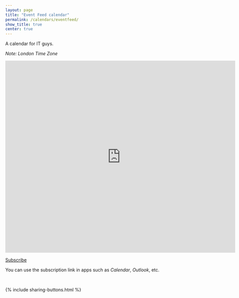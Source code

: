 ```yaml
---
layout: page
title: "Event Feed calendar"
permalink: /calendars/eventfeed/
show_title: true
center: true
---
```


A calendar for IT guys.

*Note: London Time Zone*

<iframe src="https://calendar.google.com/calendar/embed?src=ct633do52ubpqbdibn77k0tqlg%40group.calendar.google.com&ctz=Europe/London" style="border: 0" width="720" height="600" frameborder="0" scrolling="no"></iframe>

<a class="btn btn-medium btn-default" href="http://a.fpira.com/eventfeedsubscribe">Subscribe</a>

<p class="smaller-text">
    You can use the subscription link in apps such as <i>Calendar</i>, <i>Outlook</i>, etc.
</p>

<br>

{% include sharing-buttons.html %}
